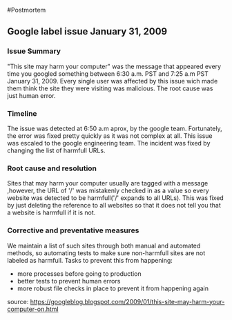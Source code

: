 #Postmortem

## Google label issue January 31, 2009

### Issue Summary
"This site may harm your computer" was the message that appeared every time you googled something between 6:30 a.m. PST and 7:25 a.m PST January 31, 2009.
Every single user was affected by this issue wich made them think the site they were visiting was malicious. The root cause was just human error.


### Timeline
The issue was detected at 6:50 a.m aprox, by the google team. Fortunately, the error was fixed pretty quickly as it was not complex at all. This issue was escaled to the google engineering team. The incident was fixed by changing the list of harmfull URLs.


### Root cause and resolution
Sites that may harm your computer usually are tagged with a message ,however, the URL of '/' was mistakenly checked in as a value so every website was detected to be harmfull('/' expands to all URLs). This was fixed by just deleting the reference to all websites so that it does not tell you that a website is harmfull if it is not.


### Corrective and preventative measures
We maintain a list of such sites through both manual and automated methods, so automating tests to make sure non-harmfull sites are not labeled as harmfull.
Tasks to prevent this from happening:
- more processes before going to production
- better tests to prevent human errors
- more robust file checks in place to prevent it from happening again


source: https://googleblog.blogspot.com/2009/01/this-site-may-harm-your-computer-on.html
